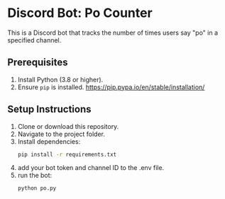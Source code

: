 # Discord Bot: Po Counter

This is a Discord bot that tracks the number of times users say "po" in a specified channel.

## Prerequisites
1. Install Python (3.8 or higher).
2. Ensure `pip` is installed.
 https://pip.pypa.io/en/stable/installation/

## Setup Instructions
1. Clone or download this repository.
2. Navigate to the project folder.
3. Install dependencies:
   ```bash
   pip install -r requirements.txt
4. add your bot token and channel ID to the .env file.
5. run the bot:
   ```bash
   python po.py